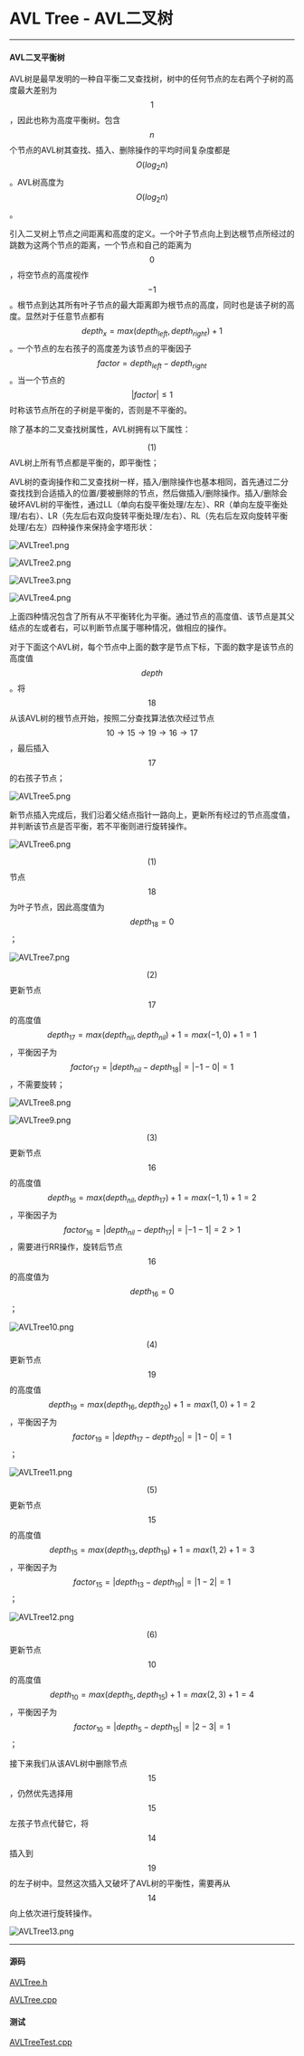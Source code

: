 <script type="text/javascript" src="https://cdnjs.cloudflare.com/ajax/libs/mathjax/2.7.1/MathJax.js?config=TeX-AMS-MML_HTMLorMML"></script>

# AVL Tree - AVL二叉树

--------

#### AVL二叉平衡树

AVL树是最早发明的一种自平衡二叉查找树，树中的任何节点的左右两个子树的高度最大差别为$$ 1 $$，因此也称为高度平衡树。包含$$ n $$个节点的AVL树其查找、插入、删除操作的平均时间复杂度都是$$ O(log_{2}⁡n) $$。AVL树高度为$$ O(log_{2}⁡n) $$。

引入二叉树上节点之间距离和高度的定义。一个叶子节点向上到达根节点所经过的跳数为这两个节点的距离，一个节点和自己的距离为$$ 0 $$，将空节点的高度视作$$ -1 $$。根节点到达其所有叶子节点的最大距离即为根节点的高度，同时也是该子树的高度。显然对于任意节点都有$$ depth_{x} = max(depth_{left}, depth_{right}) + 1 $$。一个节点的左右孩子的高度差为该节点的平衡因子$$ factor = depth_{left} - depth_{right} $$。当一个节点的$$ \lvert factor \rvert \leq 1 $$时称该节点所在的子树是平衡的，否则是不平衡的。

除了基本的二叉查找树属性，AVL树拥有以下属性：

$$ (1) $$ AVL树上所有节点都是平衡的，即平衡性；

AVL树的查询操作和二叉查找树一样，插入/删除操作也基本相同，首先通过二分查找找到合适插入的位置/要被删除的节点，然后做插入/删除操作。插入/删除会破坏AVL树的平衡性，通过LL（单向右旋平衡处理/左左）、RR（单向左旋平衡处理/右右）、LR（先左后右双向旋转平衡处理/左右）、RL（先右后左双向旋转平衡处理/右左）四种操作来保持金字塔形状：

![AVLTree1.png](../res/AVLTree1.png)

![AVLTree2.png](../res/AVLTree2.png)

![AVLTree3.png](../res/AVLTree3.png)

![AVLTree4.png](../res/AVLTree4.png)

上面四种情况包含了所有从不平衡转化为平衡。通过节点的高度值、该节点是其父结点的左或者右，可以判断节点属于哪种情况，做相应的操作。

对于下面这个AVL树，每个节点中上面的数字是节点下标，下面的数字是该节点的高度值$$ depth $$。将$$ 18 $$从该AVL树的根节点开始，按照二分查找算法依次经过节点$$ 10 \rightarrow 15 \rightarrow 19 \rightarrow 16 \rightarrow 17 $$，最后插入$$ 17 $$的右孩子节点；

![AVLTree5.png](../res/AVLTree5.png)

新节点插入完成后，我们沿着父结点指针一路向上，更新所有经过的节点高度值，并判断该节点是否平衡，若不平衡则进行旋转操作。

![AVLTree6.png](../res/AVLTree6.png)

$$ (1) $$ 节点$$ 18 $$为叶子节点，因此高度值为$$ depth_{18} = 0 $$；

![AVLTree7.png](../res/AVLTree7.png)

$$ (2) $$ 更新节点$$ 17 $$的高度值$$ depth_{17} = max⁡(depth_{nil},depth_{nil}) + 1 = max⁡(-1,0) + 1 = 1 $$，平衡因子为$$ factor_{17} = \lvert depth_{nil} - depth_{18} \rvert = \lvert - 1 - 0 \rvert = 1 $$，不需要旋转；

![AVLTree8.png](../res/AVLTree8.png)

![AVLTree9.png](../res/AVLTree9.png)

$$ (3) $$ 更新节点$$ 16 $$的高度值$$ depth_{16} = max⁡(depth_{nil},depth_{17}) + 1 = max⁡(-1,1) + 1 = 2 $$，平衡因子为$$ factor_{16} = \lvert depth_{nil} - depth_{17} \rvert = \lvert - 1 - 1 \rvert = 2 \gt 1 $$，需要进行RR操作，旋转后节点$$ 16 $$的高度值为$$ depth_{16} = 0 $$；

![AVLTree10.png](../res/AVLTree10.png)

$$ (4) $$ 更新节点$$ 19 $$的高度值$$ depth_{19} = max⁡(depth_{16},depth_{20}) + 1 = max⁡(1,0) + 1 = 2 $$，平衡因子为$$ factor_{19} = \lvert depth_{17} - depth_{20} \rvert = \lvert 1 - 0 \rvert = 1 $$；

![AVLTree11.png](../res/AVLTree11.png)

$$ (5) $$ 更新节点$$ 15 $$的高度值$$ depth_{15} = max⁡(depth_{13},depth_{19}) + 1 = max⁡(1,2) + 1 = 3 $$，平衡因子为$$ factor_{15} = \lvert depth_{13} - depth_{19} \rvert = \lvert 1 - 2 \rvert = 1 $$；

![AVLTree12.png](../res/AVLTree12.png)

$$ (6) $$ 更新节点$$ 10 $$的高度值$$ depth_{10} = max⁡(depth_{5},depth_{15}) + 1 = max⁡(2,3) + 1 = 4 $$，平衡因子为$$ factor_{10} = \lvert depth_{5} - depth_{15} \rvert = \lvert 2 - 3 \rvert = 1 $$；

接下来我们从该AVL树中删除节点$$ 15 $$，仍然优先选择用$$ 15 $$左孩子节点代替它，将$$ 14 $$插入到$$ 19 $$的左子树中。显然这次插入又破坏了AVL树的平衡性，需要再从$$ 14 $$向上依次进行旋转操作。

![AVLTree13.png](../res/AVLTree13.png)

--------

#### 源码

[AVLTree.h](https://github.com/linrongbin16/Way-to-Algorithm/blob/master/src/DataStructure/AVLTree.h)

[AVLTree.cpp](https://github.com/linrongbin16/Way-to-Algorithm/blob/master/src/DataStructure/AVLTree.cpp)

#### 测试

[AVLTreeTest.cpp](https://github.com/linrongbin16/Way-to-Algorithm/blob/master/src/DataStructure/AVLTreeTest.cpp)
